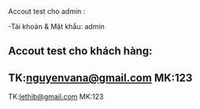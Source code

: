 Accout test cho admin :

-Tài khoản & Mật khẩu: admin

Accout test cho khách hàng:
-------------------------
TK:nguyenvana@gmail.com
MK:123
-------------------------
TK:lethib@gmail.com
MK:123
